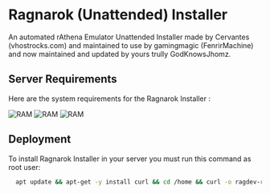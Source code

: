 
# Ragnarok (Unattended) Installer

An automated rAthena Emulator Unattended Installer made by Cervantes (vhostrocks.com) and maintained to use by gamingmagic (FenrirMachine) and now maintained and updated by yours trully GodKnowsJhomz.



## Server Requirements

Here are the system requirements for the Ragnarok Installer :

![RAM](https://img.shields.io/badge/OS-Debian%2010-red.svg?)
![RAM](https://img.shields.io/badge/Memory-2%20GB-green.svg?)
![RAM](https://img.shields.io/badge/Storage-20%20GB-yellow.svg?)
## Deployment

To install Ragnarok Installer in your server you must run this command as root user:

```bash
  apt update && apt-get -y install curl && cd /home && curl -o ragdev-rathena -L https://raw.githubusercontent.com/GodKnowsJhomz/installer/master/ragdev-rathena && sh ragdev-rathena
```
